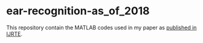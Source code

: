 # ear-recognition-as_of_2018
This repository contain the MATLAB codes used in my paper as [published in IJRTE](https://www.ijrte.org/portfolio-item/b2865078219/).
